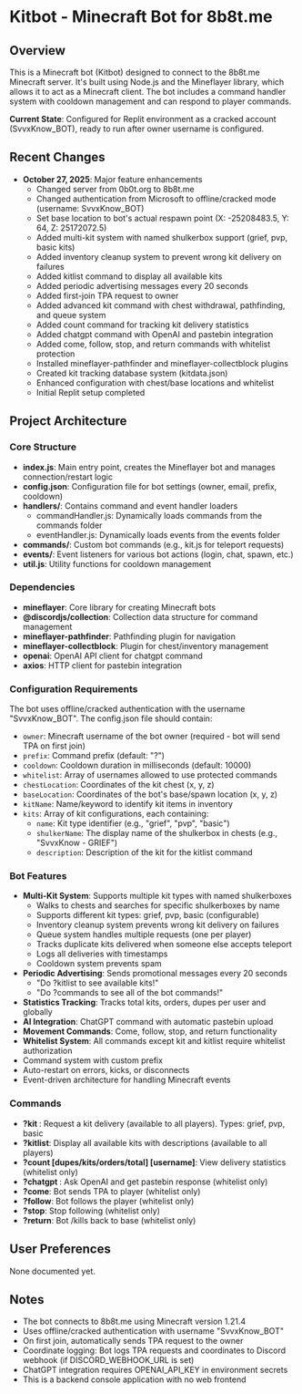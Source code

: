 # Kitbot - Minecraft Bot for 8b8t.me

## Overview
This is a Minecraft bot (Kitbot) designed to connect to the 8b8t.me Minecraft server. It's built using Node.js and the Mineflayer library, which allows it to act as a Minecraft client. The bot includes a command handler system with cooldown management and can respond to player commands.

**Current State**: Configured for Replit environment as a cracked account (SvvxKnow_BOT), ready to run after owner username is configured.

## Recent Changes
- **October 27, 2025**: Major feature enhancements
  - Changed server from 0b0t.org to 8b8t.me
  - Changed authentication from Microsoft to offline/cracked mode (username: SvvxKnow_BOT)
  - Set base location to bot's actual respawn point (X: -25208483.5, Y: 64, Z: 25172072.5)
  - Added multi-kit system with named shulkerbox support (grief, pvp, basic kits)
  - Added inventory cleanup system to prevent wrong kit delivery on failures
  - Added kitlist command to display all available kits
  - Added periodic advertising messages every 20 seconds
  - Added first-join TPA request to owner
  - Added advanced kit command with chest withdrawal, pathfinding, and queue system
  - Added count command for tracking kit delivery statistics
  - Added chatgpt command with OpenAI and pastebin integration
  - Added come, follow, stop, and return commands with whitelist protection
  - Installed mineflayer-pathfinder and mineflayer-collectblock plugins
  - Created kit tracking database system (kitdata.json)
  - Enhanced configuration with chest/base locations and whitelist
  - Initial Replit setup completed

## Project Architecture

### Core Structure
- **index.js**: Main entry point, creates the Mineflayer bot and manages connection/restart logic
- **config.json**: Configuration file for bot settings (owner, email, prefix, cooldown)
- **handlers/**: Contains command and event handler loaders
  - commandHandler.js: Dynamically loads commands from the commands folder
  - eventHandler.js: Dynamically loads events from the events folder
- **commands/**: Custom bot commands (e.g., kit.js for teleport requests)
- **events/**: Event listeners for various bot actions (login, chat, spawn, etc.)
- **util.js**: Utility functions for cooldown management

### Dependencies
- **mineflayer**: Core library for creating Minecraft bots
- **@discordjs/collection**: Collection data structure for command management
- **mineflayer-pathfinder**: Pathfinding plugin for navigation
- **mineflayer-collectblock**: Plugin for chest/inventory management
- **openai**: OpenAI API client for chatgpt command
- **axios**: HTTP client for pastebin integration

### Configuration Requirements
The bot uses offline/cracked authentication with the username "SvvxKnow_BOT". The config.json file should contain:
- `owner`: Minecraft username of the bot owner (required - bot will send TPA on first join)
- `prefix`: Command prefix (default: "?")
- `cooldown`: Cooldown duration in milliseconds (default: 10000)
- `whitelist`: Array of usernames allowed to use protected commands
- `chestLocation`: Coordinates of the kit chest (x, y, z)
- `baseLocation`: Coordinates of the bot's base/spawn location (x, y, z)
- `kitName`: Name/keyword to identify kit items in inventory
- `kits`: Array of kit configurations, each containing:
  - `name`: Kit type identifier (e.g., "grief", "pvp", "basic")
  - `shulkerName`: The display name of the shulkerbox in chests (e.g., "SvvxKnow - GRIEF")
  - `description`: Description of the kit for the kitlist command

### Bot Features
- **Multi-Kit System**: Supports multiple kit types with named shulkerboxes
  - Walks to chests and searches for specific shulkerboxes by name
  - Supports different kit types: grief, pvp, basic (configurable)
  - Inventory cleanup system prevents wrong kit delivery on failures
  - Queue system handles multiple requests (one per player)
  - Tracks duplicate kits delivered when someone else accepts teleport
  - Logs all deliveries with timestamps
  - Cooldown system prevents spam
- **Periodic Advertising**: Sends promotional messages every 20 seconds
  - "Do ?kitlist to see available kits!"
  - "Do ?commands to see all of the bot commands!"
- **Statistics Tracking**: Tracks total kits, orders, dupes per user and globally
- **AI Integration**: ChatGPT command with automatic pastebin upload
- **Movement Commands**: Come, follow, stop, and return functionality
- **Whitelist System**: All commands except kit and kitlist require whitelist authorization
- Command system with custom prefix
- Auto-restart on errors, kicks, or disconnects
- Event-driven architecture for handling Minecraft events

### Commands
- **?kit <type>**: Request a kit delivery (available to all players). Types: grief, pvp, basic
- **?kitlist**: Display all available kits with descriptions (available to all players)
- **?count [dupes/kits/orders/total] [username]**: View delivery statistics (whitelist only)
- **?chatgpt <question>**: Ask OpenAI and get pastebin response (whitelist only)
- **?come**: Bot sends TPA to player (whitelist only)
- **?follow**: Bot follows the player (whitelist only)
- **?stop**: Stop following (whitelist only)
- **?return**: Bot /kills back to base (whitelist only)

## User Preferences
None documented yet.

## Notes
- The bot connects to 8b8t.me using Minecraft version 1.21.4
- Uses offline/cracked authentication with username "SvvxKnow_BOT"
- On first join, automatically sends TPA request to the owner
- Coordinate logging: Bot logs TPA requests and coordinates to Discord webhook (if DISCORD_WEBHOOK_URL is set)
- ChatGPT integration requires OPENAI_API_KEY in environment secrets
- This is a backend console application with no web frontend
